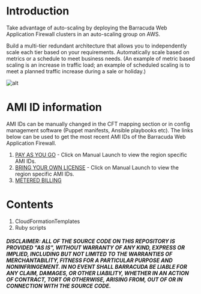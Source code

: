 # Introduction

Take advantage of auto-scaling by deploying the Barracuda Web Application Firewall clusters in an auto-scaling group on AWS.

Build a multi-tier redundant architecture that allows you to independently scale each tier based on your requirements.
Automatically scale based on metrics or a schedule to meet business needs. (An example of metric based scaling is an increase in traffic load; an example of scheduled scaling is to meet a planned traffic increase during a sale or holiday.)

![alt](https://www.barracuda.com/assets/img/sections/programs/aws/app-security_section-2.png)

# AMI ID information

AMI IDs can be manually changed in the CFT mapping section or in config management software (Puppet manifests, Ansible playbooks etc). The links below can be used to get the most recent AMI IDs of the Barracuda Web Application Firewall.

1. [PAY AS YOU GO](https://aws.amazon.com/marketplace/fulfillment?fulfillmentOptionId=single-ami&pricing=hourly&productId=21be5cf9-5526-4ce1-a532-e77f92b36896&ref_=dtl_psb_continue&region=ap-south-1) - Click on Manual Launch to view the region specific AMI IDs.
2. [BRING YOUR OWN LICENSE](https://aws.amazon.com/marketplace/fulfillment?productId=9d8bd938-dd50-4899-99a7-ba803980562d&ref_=dtl_psb_continue&region=ap-south-1) - Click on Manual Launch to view the region specific AMI IDs.
3. [METERED BILLING](https://aws.amazon.com/marketplace/fulfillment?productId=640f424f-c61d-4381-a29e-9d946a4058cd&ref_=dtl_psb_continue&region=ap-south-1)

# Contents
1. CloudFormationTemplates
2. Ruby scripts

##### DISCLAIMER: ALL OF THE SOURCE CODE ON THIS REPOSITORY IS PROVIDED "AS IS", WITHOUT WARRANTY OF ANY KIND, EXPRESS OR IMPLIED, INCLUDING BUT NOT LIMITED TO THE WARRANTIES OF MERCHANTABILITY, FITNESS FOR A PARTICULAR PURPOSE AND NONINFRINGEMENT. IN NO EVENT SHALL BARRACUDA BE LIABLE FOR ANY CLAIM, DAMAGES, OR OTHER LIABILITY, WHETHER IN AN ACTION OF CONTRACT, TORT OR OTHERWISE, ARISING FROM, OUT OF OR IN CONNECTION WITH THE SOURCE CODE. #####
